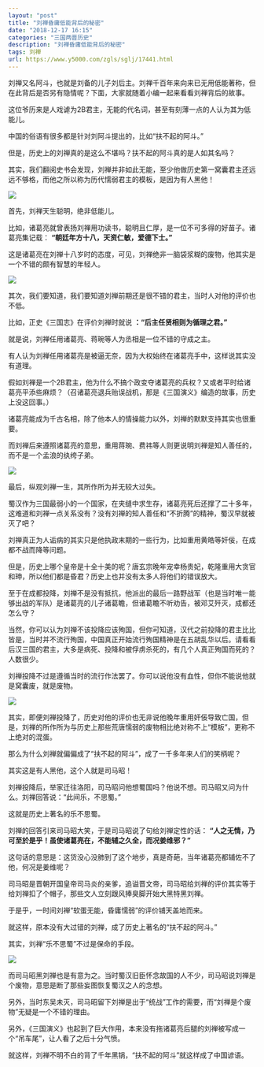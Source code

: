 ```yaml
---
layout: "post"
title: "刘禅昏庸低能背后的秘密"
date: "2018-12-17 16:15"
categories: "三国两晋历史"
description: "刘禅昏庸低能背后的秘密"
tags: 刘禅
url: https://www.y5000.com/zgls/sglj/17441.html
---
```






刘禅又名阿斗，也就是刘备的儿子刘后主。刘禅千百年来向来已无用低能著称，但在此背后是否另有隐情呢？下面，大家就随着小编一起来看看刘禅背后的故事。

这位爷历来是人戏谑为2B君主，无能的代名词，甚至有刻薄一点的人认为其为低能儿。

中国的俗语有很多都是针对刘阿斗提出的，比如“扶不起的阿斗。”

但是，历史上的刘禅真的是这么不堪吗？扶不起的阿斗真的是人如其名吗？

其实，我们翻阅史书会发现，刘禅并非如此无能，至少他做历史第一窝囊君主还远远不够格，而他之所以称为历代懦弱君主的模板，是因为有人黑他！

![](https://img.y5000.com/uploads/allimg/170320/09232354M-0.jpg)

首先，刘禅天生聪明，绝非低能儿。

比如，诸葛亮就曾表扬刘禅用功读书，聪明且仁厚，是一位不可多得的好苗子。诸葛亮集记载： **“朝廷年方十八，天资仁敏，爱德下士。”**

这是诸葛亮在刘禅十八岁时的态度，可见，刘禅绝非一脑袋浆糊的废物，他其实是一个不错的颇有智慧的年轻人。

![](https://img.y5000.com/uploads/allimg/170320/0923235443-1.jpg)

其次，我们要知道，我们要知道刘禅前期还是很不错的君主，当时人对他的评价也不低。

比如，正史《三国志》在评价刘禅时就说 **：“后主任贤相则为循理之君。”**

就是说，刘禅任用诸葛亮、蒋琬等人为丞相是一位不错的守成之主。

有人认为刘禅任用诸葛亮是被逼无奈，因为大权始终在诸葛亮手中，这样说其实没有道理。

假如刘禅是一个2B君主，他为什么不搞个政变夺诸葛亮的兵权？又或者平时给诸葛亮平添些麻烦？（召诸葛亮退兵贻误战机，那是《三国演义》编造的故事，历史上没这回事。）

诸葛亮能成为千古名相，除了他本人的情操能力以外，刘禅的默默支持其实也很重要。

而刘禅后来遵照诸葛亮的意思，重用蒋琬、费祎等人则更说明刘禅是知人善任的，而不是一个孟浪的纨绔子弟。

![](https://img.y5000.com/uploads/allimg/170320/0923231464-2.jpg)

最后，纵观刘禅一生，其所作所为并无较大过失。

蜀汉作为三国最弱小的一个国家，在夹缝中求生存，诸葛亮死后还撑了二十多年，这难道和刘禅一点关系没有？没有刘禅的知人善任和“不折腾”的精神，蜀汉早就被灭了吧？

刘禅真正为人诟病的其实只是他执政末期的一些行为，比如重用黄皓等奸佞，在成都不战而降等问题。

但是，历史上哪个皇帝是十全十美的呢？唐玄宗晚年宠幸杨贵妃，乾隆重用大贪官和珅，所以他们都是昏君？历史上也并没有太多人将他们的错误放大。

至于在成都投降，刘禅不是没有抵抗，他派出的最后一路野战军（也是当时唯一能够出战的军队）是诸葛亮的儿子诸葛瞻，但诸葛瞻不听劝告，被邓艾歼灭，成都还怎么守？

当然，你可以认为刘禅不该投降应该殉国，但你可知道，汉代之前投降的君主比比皆是，当时并不流行殉国，中国真正开始流行殉国精神是在五胡乱华以后。请看看后汉三国的君主，大多是病死、投降和被俘虏杀死的，有几个人真正殉国而死的？人数很少。

刘禅投降不过是遵循当时的流行作法罢了。你可以说他没有血性，但你不能说他就是窝囊废，就是废物。

![](https://img.y5000.com/uploads/allimg/170320/09232354L-3.jpg)

其实，即便刘禅投降了，历史对他的评价也无非说他晚年重用奸佞导致亡国，但是，刘禅的所作所为与历史上那些荒唐懦弱的废物相比绝对称不上“模板”，更称不上绝对的混蛋。

那么为什么刘禅就偏偏成了“扶不起的阿斗”，成了一千多年来人们的笑柄呢？

其实这是有人黑他，这个人就是司马昭！

刘禅投降后，举家迁往洛阳，司马昭问他想蜀国吗？他说不想。司马昭又问为什么。刘禅回答说：“此间乐，不思蜀。”

这就是历史上著名的乐不思蜀。

刘禅的回答引来司马昭大笑，于是司马昭说了句给刘禅定性的话： **“人之无情，乃可至於是乎！虽使诸葛亮在，不能辅之久全，而况姜维邪？”**

这句话的意思是：这货没心没肺到了这个地步，真是奇葩，当年诸葛亮都辅佐不了他，何况是姜维呢？

司马昭是晋朝开国皇帝司马炎的亲爹，追谥晋文帝，司马昭给刘禅的评价其实等于给刘禅扣了个帽子，那些文人立刻跟风捧臭脚开始大黑特黑刘禅。

于是乎，一时间刘禅“软蛋无能，昏庸懦弱”的评价铺天盖地而来。

就这样，原本没有大过错的刘禅，成了历史上著名的“扶不起的阿斗。”

其实，刘禅“乐不思蜀”不过是保命的手段。

![](https://img.y5000.com/uploads/allimg/170320/0923235062-4.jpg)

而司马昭黑刘禅也是有意为之。当时蜀汉旧臣怀念故国的人不少，司马昭说刘禅是个废物，意思是断了那些妄图恢复蜀汉之人的念想。

另外，当时东吴未灭，司马昭留下刘禅是出于“统战”工作的需要，而“刘禅是个废物”无疑是一个不错的理由。

另外，《三国演义》也起到了巨大作用，本来没有拖诸葛亮后腿的刘禅被写成一个“吊车尾”，让人看了之后十分气愤。

就这样，刘禅不明不白的背了千年黑锅，“扶不起的阿斗”就这样成了中国谚语。
